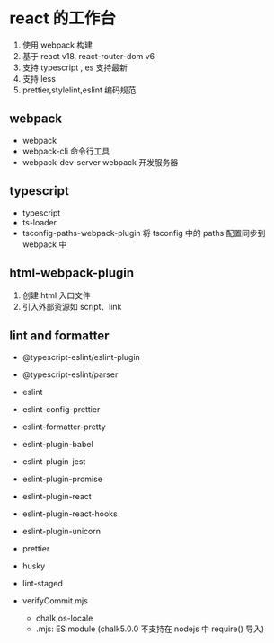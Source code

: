 # react 的工作台

1. 使用 webpack 构建
2. 基于 react v18, react-router-dom v6
3. 支持 typescript , es 支持最新
4. 支持 less
5. prettier,stylelint,eslint 编码规范

## webpack

- webpack
- webpack-cli 命令行工具
- webpack-dev-server webpack 开发服务器

## typescript

- typescript
- ts-loader
- tsconfig-paths-webpack-plugin 将 tsconfig 中的 paths 配置同步到 webpack 中

## html-webpack-plugin

1. 创建 html 入口文件
2. 引入外部资源如 script、link

## lint and formatter

- @typescript-eslint/eslint-plugin
- @typescript-eslint/parser
- eslint
- eslint-config-prettier
- eslint-formatter-pretty
- eslint-plugin-babel
- eslint-plugin-jest
- eslint-plugin-promise
- eslint-plugin-react
- eslint-plugin-react-hooks
- eslint-plugin-unicorn
- prettier
- husky
- lint-staged

- verifyCommit.mjs
  - chalk,os-locale
  - .mjs: ES module (chalk5.0.0 不支持在 nodejs 中 require() 导入)
